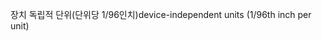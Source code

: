 <span data-ttu-id="faf7f-101">장치 독립적 단위(단위당 1/96인치)</span><span class="sxs-lookup"><span data-stu-id="faf7f-101">device-independent units (1/96th inch per unit)</span></span>